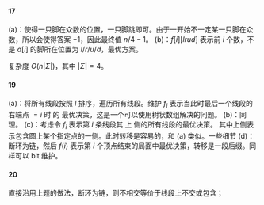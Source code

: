 #### 17

(a)：使得一只脚在众数的位置，一只脚跳即可。由于一开始不一定某一只脚在众数，所以会使得答案 $-1$，因此最终值 $n/4-1$。
(b)：$f[i][lrud]$ 表示前 $i$ 个数，不是 $a[i]$ 的脚所在位置为 $l/r/u/d$，最优方案。

复杂度 $O(n|\Sigma|)$，其中 $|\Sigma|=4$。

#### 19

(a)：将所有线段按照 $l$ 排序，遍历所有线段。维护 $f_i$ 表示当此时最后一个线段的右端点 $=i$ 时 的 最优决策，这是一个可以使用树状数组解决的问题。
(b)：同理。
(c)：考虑令 $f_{i}$ 表示第 $i$ 条线段其 上 侧的所有线段的最优决策。 其中上侧表示包含圆上某个指定点的一侧。此时转移是容易的，和 (a) 类似。一些细节
(d)：断环为链，然后 $f(i)$ 表示第 $i$ 个顶点结束的局面中最优决策，转移是一段后缀。同样可以 bit 维护。

#### 20

直接沿用上题的做法，断环为链，则不相交等价于线段上不交或包含； 

<!--stackedit_data:
eyJoaXN0b3J5IjpbLTExMjA1NjIyNTgsLTc0MjA5NjI3NiwxOT
U4NDQwMjEsNTM0MTE4MTkwLDY1MjAzMDkzNV19
-->